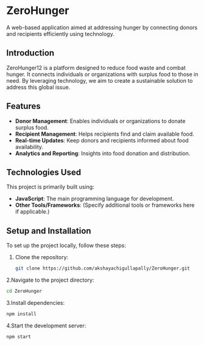 # ZeroHunger

A web-based application aimed at addressing hunger by connecting donors and recipients efficiently using technology. 

## Introduction

ZeroHunger12 is a platform designed to reduce food waste and combat hunger. It connects individuals or organizations with surplus food to those in need. By leveraging technology, we aim to create a sustainable solution to address this global issue.

## Features

- **Donor Management**: Enables individuals or organizations to donate surplus food.
- **Recipient Management**: Helps recipients find and claim available food.
- **Real-time Updates**: Keep donors and recipients informed about food availability.
- **Analytics and Reporting**: Insights into food donation and distribution.

## Technologies Used

This project is primarily built using:
- **JavaScript**: The main programming language for development.
- **Other Tools/Frameworks**: (Specify additional tools or frameworks here if applicable.)

## Setup and Installation

To set up the project locally, follow these steps:

1. Clone the repository:
   ```bash
   git clone https://github.com/akshayachigullapally/ZeroHunger.git
2.Navigate to the project directory:
  ```bash
  cd ZeroHunger
```
3.Install dependencies:
  ```bash
  npm install
```
4.Start the development server:
  ```bash
  npm start


